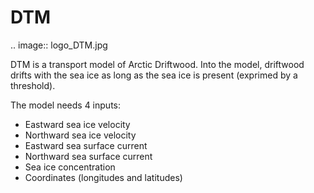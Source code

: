 # DTM

.. image:: logo_DTM.jpg

DTM is a transport model of Arctic Driftwood. Into the model, driftwood drifts with the sea ice as long as the sea ice is present (exprimed by a threshold). 

The model needs 4 inputs:

- Eastward sea ice velocity
- Northward sea ice velocity
- Eastward sea surface current
- Northward sea surface current
- Sea ice concentration
- Coordinates (longitudes and latitudes)
